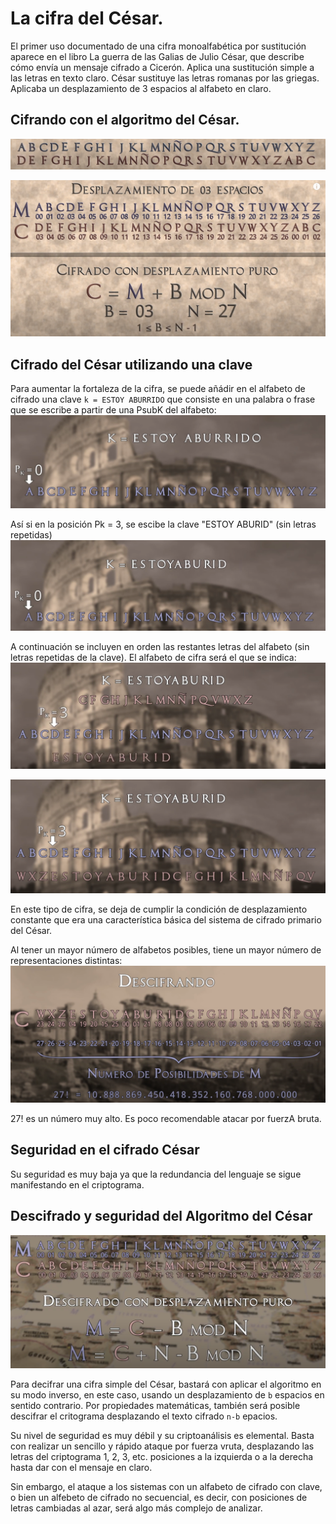 
# La cifra del César.
El primer uso documentado de una cifra monoalfabética por sustitución aparece en el libro La guerra de las Galias de Julio César, que describe cómo envía un mensaje cifrado a Cicerón. Aplica una sustitución simple a las letras en texto claro. César sustituye las letras romanas por las griegas. Aplicaba un desplazamiento de 3 espacios al alfabeto en claro.

## Cifrando con el algoritmo del César.
![cifra César](capturas/cifra-cesar.png)

![cifra César](capturas/cifra-cesar-3.png)


## Cifrado del César utilizando una clave
Para aumentar la fortaleza de la cifra, se puede añádir en el alfabeto de cifrado una clave `k = ESTOY ABURRIDO` que consiste en una palabra o frase que se escribe a partir de una PsubK del alfabeto:  
![cifra César](capturas/cifra-cesar-con-clave.png)

Así si en la posición Pk = 3, se escibe la clave "ESTOY ABURID" (sin letras repetidas)  
![cifra César](capturas/cifra-cesar-con-clave-2.png)

A continuación se incluyen en orden las restantes letras del alfabeto (sin letras repetidas de la clave). El alfabeto de cifra será el que se indica:  
![cifra César](capturas/cifra-cesar-con-clave-3.png)

![cifra César](capturas/cifra-cesar-con-clave-4.png)

En este tipo de cifra, se deja de cumplir la condición de desplazamiento constante que era una característica básica del sistema de cifrado primario del César. 

Al tener un mayor número de alfabetos posibles, tiene un mayor número de representaciones distintas:  
![cifra César](capturas/cifra-cesar-con-clave-5.png)

27! es un número muy alto. Es poco recomendable atacar por fuerzA bruta.

## Seguridad en el cifrado César
Su seguridad es muy baja ya que la redundancia del lenguaje se sigue manifestando en el criptograma.

## Descifrado y seguridad del Algoritmo del César
![descrifrar una cifra César](capturas/descrifrando-algorimo-cesar.png)

Para decifrar una cifra simple del César, bastará con aplicar el algoritmo en su modo inverso, en este caso, usando un desplazamiento de `b` espacios en sentido contrario. Por propiedades matemáticas, también será posible descifrar el critograma desplazando el texto cifrado `n-b` epacios. 

Su nivel de seguridad es muy débil y su criptoanálisis es elemental. Basta con realizar un sencillo y rápido ataque por fuerza vruta, desplazando las letras del criptograma 1, 2, 3, etc. posiciones a la izquierda o a la derecha hasta dar con el mensaje en claro. 

Sin embargo, el ataque a los sistemas con un alfabeto de cifrado con clave, o bien un alfebeto de cifrado no secuencial, es decir, con posiciones de letras cambiadas al azar, será algo más complejo de analizar.
